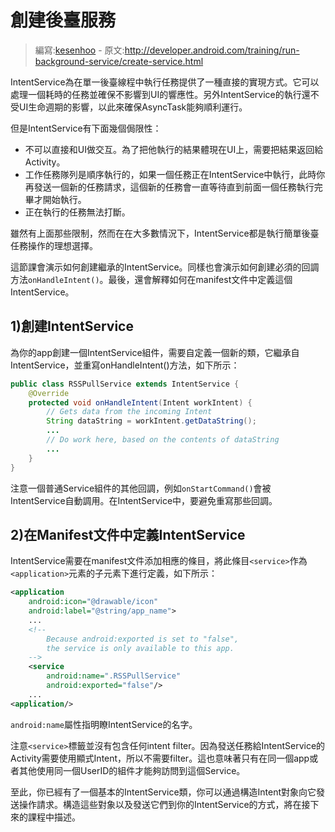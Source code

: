 # 創建後臺服務

> 編寫:[kesenhoo](https://github.com/kesenhoo) - 原文:<http://developer.android.com/training/run-background-service/create-service.html>

IntentService為在單一後臺線程中執行任務提供了一種直接的實現方式。它可以處理一個耗時的任務並確保不影響到UI的響應性。另外IntentService的執行還不受UI生命週期的影響，以此來確保AsyncTask能夠順利運行。

但是IntentService有下面幾個侷限性：

* 不可以直接和UI做交互。為了把他執行的結果體現在UI上，需要把結果返回給Activity。
* 工作任務隊列是順序執行的，如果一個任務正在IntentService中執行，此時你再發送一個新的任務請求，這個新的任務會一直等待直到前面一個任務執行完畢才開始執行。
* 正在執行的任務無法打斷。

雖然有上面那些限制，然而在在大多數情況下，IntentService都是執行簡單後臺任務操作的理想選擇。

這節課會演示如何創建繼承的IntentService。同樣也會演示如何創建必須的回調方法`onHandleIntent()`。最後，還會解釋如何在manifest文件中定義這個IntentService。

<!-- More -->

## 1)創建IntentService

為你的app創建一個IntentService組件，需要自定義一個新的類，它繼承自IntentService，並重寫onHandleIntent()方法，如下所示：

```java
public class RSSPullService extends IntentService {
    @Override
    protected void onHandleIntent(Intent workIntent) {
        // Gets data from the incoming Intent
        String dataString = workIntent.getDataString();
        ...
        // Do work here, based on the contents of dataString
        ...
    }
}
```

注意一個普通Service組件的其他回調，例如`onStartCommand()`會被IntentService自動調用。在IntentService中，要避免重寫那些回調。

## 2)在Manifest文件中定義IntentService

IntentService需要在manifest文件添加相應的條目，將此條目`<service>`作為`<application>`元素的子元素下進行定義，如下所示：

```xml
<application
    android:icon="@drawable/icon"
    android:label="@string/app_name">
    ...
    <!--
        Because android:exported is set to "false",
        the service is only available to this app.
    -->
    <service
        android:name=".RSSPullService"
        android:exported="false"/>
    ...
<application/>
```

`android:name`屬性指明瞭IntentService的名字。

注意`<service>`標籤並沒有包含任何intent filter。因為發送任務給IntentService的Activity需要使用顯式Intent，所以不需要filter。這也意味著只有在同一個app或者其他使用同一個UserID的組件才能夠訪問到這個Service。

至此，你已經有了一個基本的IntentService類，你可以通過構造Intent對象向它發送操作請求。構造這些對象以及發送它們到你的IntentService的方式，將在接下來的課程中描述。
